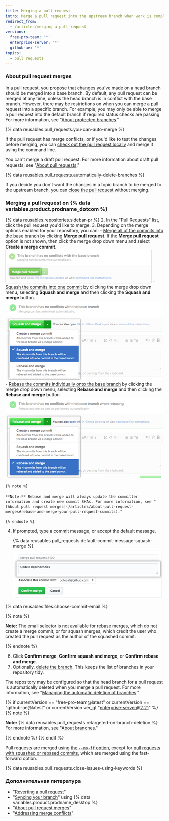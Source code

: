 ```yaml
---
title: Merging a pull request
intro: Merge a pull request into the upstream branch when work is completed. Anyone with push access to the repository can complete the merge.
redirect_from:
  - /articles/merging-a-pull-request
versions:
  free-pro-team: '*'
  enterprise-server: '*'
  github-ae: '*'
topics:
  - pull requests
---
```


### About pull request merges

In a pull request, you propose that changes you've made on a head branch should be merged into a base branch. By default, any pull request can be merged at any time, unless the head branch is in conflict with the base branch. However, there may be restrictions on when you can merge a pull request into a specific branch. For example, you may only be able to merge a pull request into the default branch if required status checks are passing. For more information, see "[About protected branches](/github/administering-a-repository/about-protected-branches)."

{% data reusables.pull_requests.you-can-auto-merge %}

If the pull request has merge conflicts, or if you'd like to test the changes before merging, you can [check out the pull request locally](/articles/checking-out-pull-requests-locally) and merge it using the command line.

You can't merge a draft pull request. For more information about draft pull requests, see "[About pull requests](/articles/about-pull-requests#draft-pull-requests)."

{% data reusables.pull_requests.automatically-delete-branches %}

If you decide you don't want the changes in a topic branch to be merged to the upstream branch, you can [close the pull request](/articles/closing-a-pull-request) without merging.

### Merging a pull request on {% data variables.product.prodname_dotcom %}

{% data reusables.repositories.sidebar-pr %}
2. In the "Pull Requests" list, click the pull request you'd like to merge.
3. Depending on the merge options enabled for your repository, you can:
    - [Merge all of the commits into the base branch](/articles/about-pull-request-merges/) by clicking **Merge pull request**. If the **Merge pull request** option is not shown, then click the merge drop down menu and select **Create a merge commit**. ![merge-pull-request-button](/assets/images/help/pull_requests/pullrequest-mergebutton.png)
    - [Squash the commits into one commit](/articles/about-pull-request-merges/#squash-and-merge-your-pull-request-commits) by clicking the merge drop down menu, selecting **Squash and merge** and then clicking the **Squash and merge** button. ![click-squash-and-merge-button](/assets/images/help/pull_requests/select-squash-and-merge-from-drop-down-menu.png)
    - [Rebase the commits individually onto the base branch](/articles/about-pull-request-merges/#rebase-and-merge-your-pull-request-commits) by clicking the merge drop down menu, selecting **Rebase and merge** and then clicking the **Rebase and merge** button. ![select-rebase-and-merge-from-drop-down-menu](/assets/images/help/pull_requests/select-rebase-and-merge-from-drop-down-menu.png)

    {% note %}

    **Note:** Rebase and merge will always update the committer information and create new commit SHAs. For more information, see "[About pull request merges](/articles/about-pull-request-merges#rebase-and-merge-your-pull-request-commits)."

    {% endnote %}
4. If prompted, type a commit message, or accept the default message.

   {% data reusables.pull_requests.default-commit-message-squash-merge %}
   ![Commit message field](/assets/images/help/pull_requests/merge_box/pullrequest-commitmessage.png)

{% data reusables.files.choose-commit-email %}

   {% note %}

   **Note:** The email selector is not available for rebase merges, which do not create a merge commit, or for squash merges, which credit the user who created the pull request as the author of the squashed commit.

   {% endnote %}

6. Click **Confirm merge**, **Confirm squash and merge**, or **Confirm rebase and merge**.
6. Optionally, [delete the branch](/articles/deleting-unused-branches). This keeps the list of branches in your repository tidy.

The repository may be configured so that the head branch for a pull request is automatically deleted when you merge a pull request. For more information, see "[Managing the automatic deletion of branches](/github/administering-a-repository/managing-the-automatic-deletion-of-branches)."

   {% if currentVersion == "free-pro-team@latest" or currentVersion == "github-ae@latest" or currentVersion ver_gt "enterprise-server@2.21" %}
   {% note %}

   **Note:** {% data reusables.pull_requests.retargeted-on-branch-deletion %}
   For more information, see "[About branches](/github/collaborating-with-issues-and-pull-requests/about-branches#working-with-branches)."

   {% endnote %}
   {% endif %}

Pull requests are merged using [the `--no-ff` option](https://git-scm.com/docs/git-merge#_fast_forward_merge), except for [pull requests with squashed or rebased commits](/articles/about-pull-request-merges), which are merged using the fast-forward option.

{% data reusables.pull_requests.close-issues-using-keywords %}

### Дополнительная литература

- "[Reverting a pull request](/articles/reverting-a-pull-request)"
- "[Syncing your branch](/desktop/guides/contributing-to-projects/syncing-your-branch/)" using {% data variables.product.prodname_desktop %}
- "[About pull request merges](/articles/about-pull-request-merges)"
- "[Addressing merge conflicts](/articles/addressing-merge-conflicts)"
